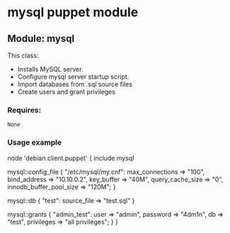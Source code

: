 # mysql puppet module  

## Module: mysql  

This class:

- Installs MySQL server.
- Configure mysql server startup script.
- Import databases from .sql source files
- Create users and grant privileges

### Requires:  
	None  

### Usage example
node 'debian.client.puppet' {
	include mysql

mysql::config_file {
        "/etc/mysql/my.cnf":
        max_connections => "100",
        bind_address => "10.10.0.2",
        key_buffer => "40M",
        query_cache_size => "0",
	innodb_buffer_pool_size => "120M";
        }

mysql::db {
	"test":
	source_file => "test.sql"
	}

mysql::grants {
	"admin_test":
	user => "admin",
	password => "4dm1n",
	db => "test",
	privileges => "all privileges";
	}
}

